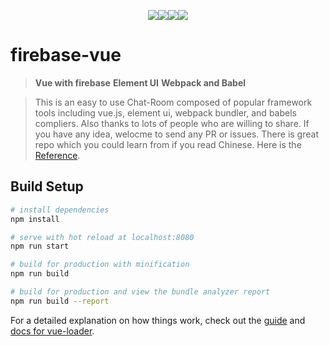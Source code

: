 <p align=center>
<a target="_blank" href="https://npmjs.org/package/life-commit" title="NPM version"><img src="https://img.shields.io/npm/v/life-commit.svg"></a><a target="_blank" href="http://nodejs.org/download/" title="Node version"><img src="https://img.shields.io/badge/node.js-%3E=_6.0-green.svg"></a><a target="_blank" href="https://opensource.org/licenses/MIT" title="License: MIT"><img src="https://img.shields.io/badge/License-MIT-blue.svg"></a><a target="_blank" href="http://makeapullrequest.com" title="PRs Welcome"><img src="https://img.shields.io/badge/PRs-welcome-brightgreen.svg"></a>
</p>  

# firebase-vue

> **Vue with firebase**
> **Element UI**
> **Webpack and Babel**

> This is an easy to use Chat-Room composed of popular framework tools including vue.js, element ui, webpack bundler, and babels compliers. 
> Also thanks to lots of people who are willing to share. If you have any idea, welocme to send any PR or issues.
> There is great repo which you could learn from if you read Chinese. Here is the [Reference](https://guahsu.io/2017/09/vue-firebase-realtime-line-chat-2-storage/).

## Build Setup

``` bash
# install dependencies
npm install

# serve with hot reload at localhost:8080
npm run start

# build for production with minification
npm run build

# build for production and view the bundle analyzer report
npm run build --report
```

For a detailed explanation on how things work, check out the [guide](http://vuejs-templates.github.io/webpack/) and [docs for vue-loader](http://vuejs.github.io/vue-loader).



